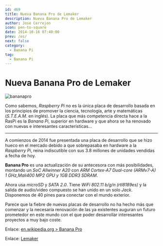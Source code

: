 ```yaml
---
id: 469
title: Nueva Banana Pro de Lemaker
description: Nueva Banana Pro de Lemaker
author: Jose Cerrejon
icon: pen-to-square
date: 2014-10-16 07:40:00
prev: /es/
next: false
category:
  - Banana Pi
tag:
  - Banana Pi
---
```


# Nueva Banana Pro de Lemaker


![bananapro](/images/2014/10/bananapro.png)

Como sabemos, *Raspberry Pi* no es la única placa de desarrollo basada en los principios de promover la ciencia, tecnología, arte y matemáticas (*S.T.E.A.M.* en inglés). La placa que más competencia directa hace a la RasPi es la *Banana Pi*, superior en hardware y que ahora se ha renovado con nuevas e interesantes características...

- - -
A comienzos de 2014 fue presentada una placa de desarrollo que se hizo hueco en el mercado debido a que sobrepasaba en hardware a la *Raspberry Pi*, reina indiscutible con sus 3.8 millones de unidades vendidas a fecha de hoy. 

**Banana Pro** es una actualización de su antecesora con más posibilidades, montando un *SoC Allwinner A20* con *ARM Cortex-A7 Dual-core (ARMv7-A) 1 GHz,Mali400 MP2 GPU y 1GB DDR3 SDRAM*.

Ahora usa *microSD* y *SATA 2.0*. Tiene *WiFi 802.11 b/g/n (rtl8189es)* y la salida de audio/video compuesto se han unido en un solo *Jack*. Disponemos de 40 pines para conectar con el mundo exterior.

Parece que la fiebre de nuevas placas de desarrollo no ha hecho más que comenzar y la necesaria renovación de las ya existentes auguran un futuro prometedor en este mundo con el que poder desarrollar interesantes proyectos a muy bajo coste.

Enlace: [en.wikipedia.org > Banana Pro](http://en.wikipedia.org/wiki/Banana_Pro)

Enlace: [Lemaker](http://lemaker.org/)